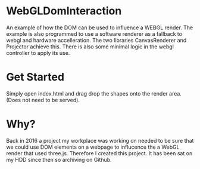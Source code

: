 # WebGLDomInteraction

An example of how the DOM can be used to influence a WEBGL render.
The example is also programmed to use a software renderer as a fallback to webgl and hardware accelleration. 
The two libraries CanvasRenderer and Projector achieve this. There is also some minimal logic in the webgl controller to apply its use.

# Get Started

Simply open index.html and drag drop the shapes onto the render area. (Does not need to be served).

# Why?

Back in 2016 a project my workplace was working on needed to be sure that we could use DOM elements on a webpage to influcence the a WebGL render that used three.js. 
Therefore I created this project. It has been sat on my HDD since then so archiving on Github. 
